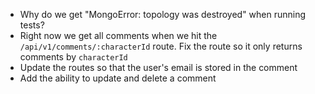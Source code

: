 * Why do we get "MongoError: topology was destroyed" when running tests?
* Right now we get all comments when we hit the `/api/v1/comments/:characterId` route.
  Fix the route so it only returns comments by `characterId`
* Update the routes so that the user's email is stored in the comment
* Add the ability to update and delete a comment
